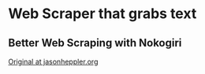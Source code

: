 # Web Scraper that grabs text
## Better Web Scraping with Nokogiri

[Original at jasonheppler.org](http://jasonheppler.org/2012/10/12/better-web-scraping-with-nokogiri/)
